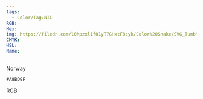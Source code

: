 ```yaml
---
tags:
  - Color/Tag/NTC
RGB:
Hex:
img: https://filedn.com/l0hpzxl1f01yT7GHxtF8cyk/Color%20Snake/SVG_Tumb%20Mass%20No%20Name/A8BD9F.svg
CMYK:
HSL:
Name:
---
```

Norway
```palette
#A8BD9F
```
RGB
